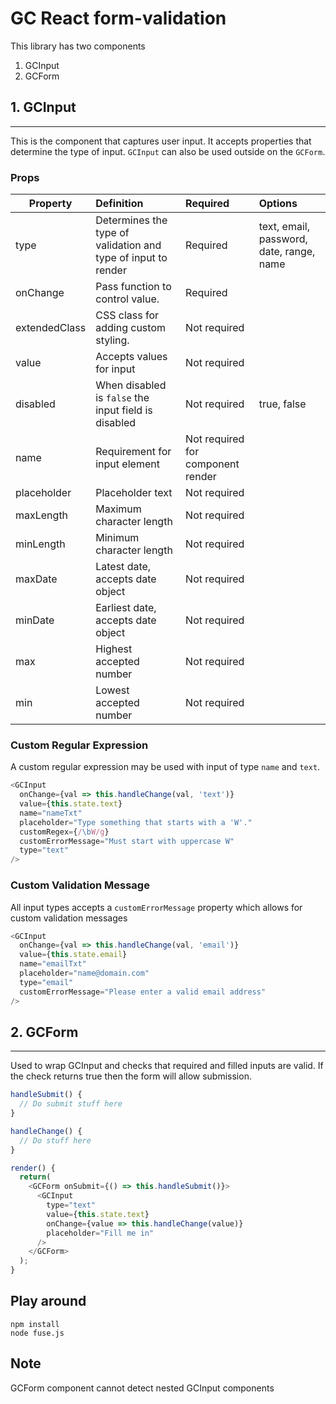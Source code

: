 # GC React form-validation

This library has two components
1. GCInput
2. GCForm

## 1. GCInput
---
This is the component that captures user input. It accepts properties that determine the type of input. `GCInput` can also be used outside on the `GCForm`.

### Props
| Property | Definition                             | Required | Options   |
|----------|:---------------------------------------|:---------|:----------|
| type     | Determines the type of validation and type of input to render | Required | text, email, password, date, range, name |
| onChange | Pass function to control value. | Required | |
| extendedClass | CSS class for adding custom styling. | Not required | |
| value |  Accepts values for input | Not required | |
| disabled | When disabled is `false` the input field is disabled | Not required |  true, false|
| name | Requirement for input element | Not required for component render |  |
| placeholder | Placeholder text | Not required | |
| maxLength | Maximum character length | Not required | |
| minLength | Minimum character length | Not required | |
| maxDate   | Latest date, accepts date object | Not required  | |
| minDate   | Earliest date, accepts date object | Not required | |
| max       | Highest accepted number | Not required | |
| min       | Lowest accepted number | Not required | |

### Custom Regular Expression
A custom regular expression may be used with input of type `name` and `text`.

``` js
<GCInput
  onChange={val => this.handleChange(val, 'text')}
  value={this.state.text}
  name="nameTxt"
  placeholder="Type something that starts with a 'W'."
  customRegex={/\bW/g}
  customErrorMessage="Must start with uppercase W"
  type="text"
/>
```
### Custom Validation Message
All input types accepts a `customErrorMessage` property which allows for custom validation messages

``` js
<GCInput
  onChange={val => this.handleChange(val, 'email')}
  value={this.state.email}
  name="emailTxt"
  placeholder="name@domain.com"
  type="email"
  customErrorMessage="Please enter a valid email address"
/>
```

## 2. GCForm
---
Used to wrap GCInput and checks that required and filled inputs are valid. If the check returns true then the form will allow submission.

```js
handleSubmit() {
  // Do submit stuff here
}

handleChange() {
  // Do stuff here
}

render() {
  return(
    <GCForm onSubmit={() => this.handleSubmit()}>
      <GCInput
        type="text"
        value={this.state.text}
        onChange={value => this.handleChange(value)}
        placeholder="Fill me in"
      />
    </GCForm>
  );
}
```

## Play around

```
npm install
node fuse.js
```

## Note
GCForm component cannot detect nested GCInput components
